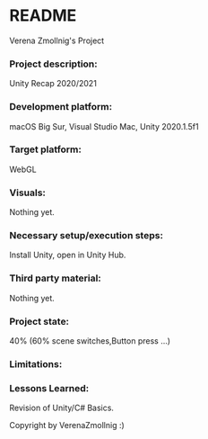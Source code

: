 # README
Verena Zmollnig's Project

### Project description: 
Unity Recap 2020/2021

### Development platform: 
macOS Big Sur, Visual Studio Mac, Unity 2020.1.5f1

### Target platform: 
WebGL

### Visuals: 
Nothing yet.

### Necessary setup/execution steps: 
Install Unity, open in Unity Hub.

### Third party material: 
Nothing yet.

### Project state: 
40% (60% scene switches,Button press ...) 

### Limitations: 

### Lessons Learned:
Revision of Unity/C# Basics. 

Copyright by VerenaZmollnig :)
